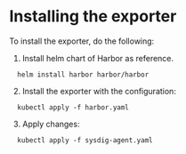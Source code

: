 # Installing the exporter
To install the exporter, do the following:

1. Install helm chart of Harbor as reference.

```
  helm install harbor harbor/harbor
```

2. Install the exporter with the configuration:

```
  kubectl apply -f harbor.yaml
```
3. Apply changes:

```
  kubectl apply -f sysdig-agent.yaml
```

